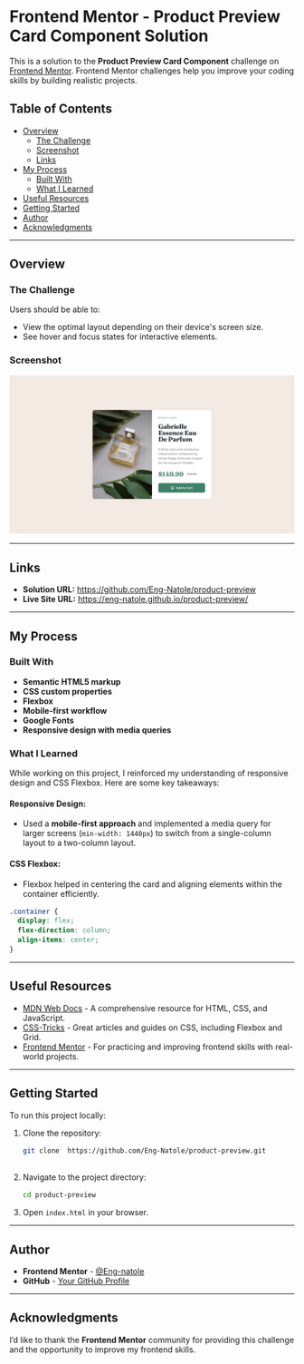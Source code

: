 # Frontend Mentor - Product Preview Card Component Solution

This is a solution to the **Product Preview Card Component** challenge on [Frontend Mentor](https://www.frontendmentor.io). Frontend Mentor challenges help you improve your coding skills by building realistic projects.

## Table of Contents

- [Overview](#overview)
  - [The Challenge](#the-challenge)
  - [Screenshot](#screenshot)
  - [Links](#links)
- [My Process](#my-process)
  - [Built With](#built-with)
  - [What I Learned](#what-i-learned)
- [Useful Resources](#useful-resources)
- [Getting Started](#getting-started)
- [Author](#author)
- [Acknowledgments](#acknowledgments)

---

## Overview

### The Challenge

Users should be able to:

- View the optimal layout depending on their device's screen size.
- See hover and focus states for interactive elements.

### Screenshot

![Product Preview Screenshot](./images/desktop-screenshot.jpg)

---

## Links

- **Solution URL:** https://github.com/Eng-Natole/product-preview
- **Live Site URL:** https://eng-natole.github.io/product-preview/

---

## My Process

### Built With

- **Semantic HTML5 markup**
- **CSS custom properties**
- **Flexbox**
- **Mobile-first workflow**
- **Google Fonts**
- **Responsive design with media queries**

### What I Learned

While working on this project, I reinforced my understanding of responsive design and CSS Flexbox. Here are some key takeaways:

#### Responsive Design:

- Used a **mobile-first approach** and implemented a media query for larger screens (`min-width: 1440px`) to switch from a single-column layout to a two-column layout.

#### CSS Flexbox:

- Flexbox helped in centering the card and aligning elements within the container efficiently.

```css
.container {
  display: flex;
  flex-direction: column;
  align-items: center;
}
```

---

## Useful Resources

- [MDN Web Docs](https://developer.mozilla.org/en-US/) - A comprehensive resource for HTML, CSS, and JavaScript.
- [CSS-Tricks](https://css-tricks.com/) - Great articles and guides on CSS, including Flexbox and Grid.
- [Frontend Mentor](https://www.frontendmentor.io/) - For practicing and improving frontend skills with real-world projects.

---

## Getting Started

To run this project locally:

1. Clone the repository:
   ```bash
   git clone  https://github.com/Eng-Natole/product-preview.git
  
   ```
2. Navigate to the project directory:
   ```bash
   cd product-preview
   ```
3. Open `index.html` in your browser.

---

## Author

- **Frontend Mentor** - [@Eng-natole](https://www.frontendmentor.io/profile/Eng-natole)
- **GitHub** - [Your GitHub Profile](https://github.com/your-github-username)

---

## Acknowledgments

I’d like to thank the **Frontend Mentor** community for providing this challenge and the opportunity to improve my frontend skills.
